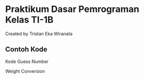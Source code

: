 # Praktikum Dasar Pemrograman Kelas TI-1B

Created by Tristan Eka Wiranata

## Contoh Kode

Kode Guess Number

Weight Conversion
